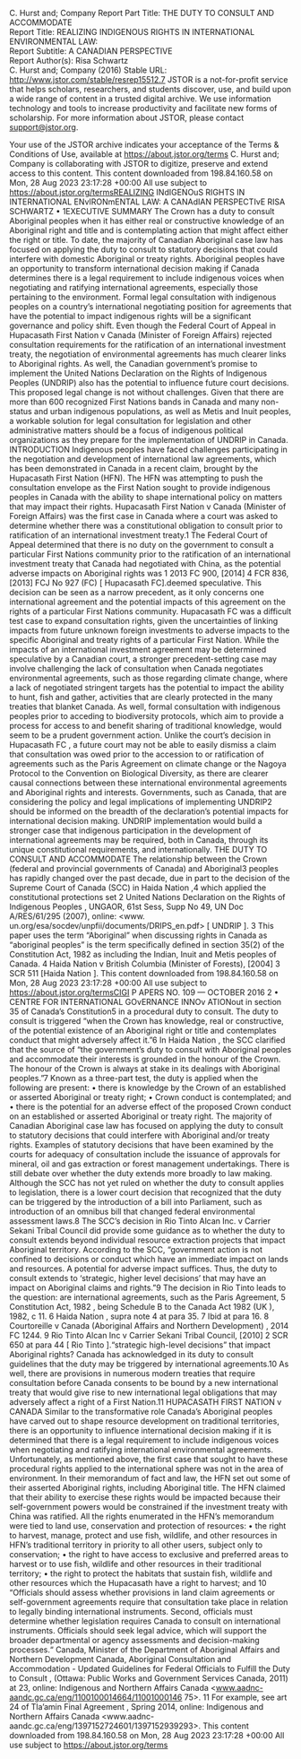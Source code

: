 C. Hurst and; Company
Report Part Title: THE DUTY TO CONSULT AND ACCOMMODATE  
Report Title: REALIZING INDIGENOUS RIGHTS IN INTERNATIONAL ENVIRONMENTAL 
LAW:  
Report Subtitle: A CANADIAN PERSPECTIVE  
Report Author(s): Risa Schwartz  
C. Hurst and; Company  (2016) 
Stable URL: http://www.jstor.com/stable/resrep15512.7
JSTOR is a not-for-profit service that helps scholars, researchers, and students discover, use, and build upon a wide 
range of content in a trusted digital archive. We use information technology and tools to increase productivity and 
facilitate new forms of scholarship. For more information about JSTOR, please contact support@jstor.org. 
 
Your use of the JSTOR archive indicates your acceptance of the Terms & Conditions of Use, available at 
https://about.jstor.org/terms
C. Hurst and; Company  is collaborating with JSTOR to digitize, preserve and extend access to 
this content.
This content downloaded from 
           198.84.160.58 on Mon, 28 Aug 2023 23:17:28 +00:00             
All use subject to https://about.jstor.org/termsREALIZING INdIGENOuS RIGHTS IN INTERNATIONAL ENvIRONmENTAL LAW:  A CANAdIAN PERSPECTIvE
RISA SCHWARTZ • 1EXECUTIVE SUMMARY
The Crown has a duty to consult Aboriginal peoples when 
it has either real or constructive knowledge of an Aboriginal 
right and title and is contemplating action that might affect 
either the right or title. To date, the majority of Canadian 
Aboriginal case law has focused on applying the duty to 
consult to statutory decisions that could interfere with 
domestic Aboriginal or treaty rights. Aboriginal peoples 
have an opportunity to transform international decision 
making if Canada determines there is a legal requirement to 
include indigenous voices when negotiating and ratifying 
international agreements, especially those pertaining to 
the environment. 
Formal legal consultation with indigenous peoples on a 
country’s international negotiating position for agreements 
that have the potential to impact indigenous rights will be 
a significant governance and policy shift. Even though 
the Federal Court of Appeal in Hupacasath First Nation v 
Canada (Minister of Foreign Affairs)  rejected consultation 
requirements for the ratification of an international 
investment treaty, the negotiation of environmental 
agreements has much clearer links to Aboriginal rights. As 
well, the Canadian government’s promise to implement 
the United Nations Declaration on the Rights of Indigenous 
Peoples (UNDRIP) also has the potential to influence future 
court decisions. This proposed legal change is not without 
challenges. Given that there are more than 600 recognized 
First Nations bands in Canada and many non-status and 
urban indigenous populations, as well as Metis and Inuit 
peoples, a workable solution for legal consultation for 
legislation and other administrative matters should be a 
focus of indigenous political organizations as they prepare 
for the implementation of UNDRIP in Canada.
INTRODUCTION
Indigenous peoples have faced challenges participating 
in the negotiation and development of international law 
agreements, which has been demonstrated in Canada in 
a recent claim, brought by the Hupacasath First Nation 
(HFN). The HFN was attempting to push the consultation 
envelope as the First Nation sought to provide indigenous 
peoples in Canada with the ability to shape international 
policy on matters that may impact their rights. Hupacasath 
First Nation v Canada (Minister of Foreign Affairs)  was the 
first case in Canada where a court was asked to determine 
whether there was a constitutional obligation to consult 
prior to ratification of an international investment treaty.1 
The Federal Court of Appeal determined that there is no 
duty on the government to consult a particular First Nations 
community prior to the ratification of an international 
investment treaty that Canada had negotiated with China, 
as the potential adverse impacts on Aboriginal rights was 
1 2013 FC 900, [2014] 4 FCR 836, [2013] FCJ No 927 (FC) [ Hupacasath  FC].deemed speculative. This decision can be seen as a narrow 
precedent, as it only concerns one international agreement 
and the potential impacts of this agreement on the rights of 
a particular First Nations community. Hupacasath FC  was 
a difficult test case to expand consultation rights, given 
the uncertainties of linking impacts from future unknown 
foreign investments to adverse impacts to the specific 
Aboriginal and treaty rights of a particular First Nation. 
While the impacts of an international investment 
agreement may be determined speculative by a Canadian 
court, a stronger precedent-setting case may involve 
challenging the lack of consultation when Canada 
negotiates environmental agreements, such as those 
regarding climate change, where a lack of negotiated 
stringent targets has the potential to impact the ability to 
hunt, fish and gather, activities that are clearly protected 
in the many treaties that blanket Canada. As well, formal 
consultation with indigenous peoples prior to acceding 
to biodiversity protocols, which aim to provide a process 
for access to and benefit sharing of traditional knowledge, 
would seem to be a prudent government action. Unlike 
the court’s decision in Hupacasath FC , a future court may 
not be able to easily dismiss a claim that consultation was 
owed prior to the accession to or ratification of agreements 
such as the Paris Agreement on climate change or the 
Nagoya Protocol to the Convention on Biological Diversity, 
as there are clearer causal connections between these 
international environmental agreements and Aboriginal 
rights and interests.  Governments, such as Canada, 
that are considering the policy and legal implications 
of implementing UNDRIP2 should be informed on 
the breadth of the declaration’s potential impacts for 
international decision making. UNDRIP implementation 
would build a stronger case that indigenous participation 
in the development of international agreements may be 
required, both in Canada, through its unique constitutional 
requirements, and internationally.
THE DUTY TO CONSULT AND 
ACCOMMODATE
The relationship between the Crown (federal and provincial 
governments of Canada) and Aboriginal3 peoples has 
rapidly changed over the past decade, due in part to the 
decision of the Supreme Court of Canada (SCC) in Haida 
Nation ,4 which applied the constitutional protections set 
2 United Nations Declaration on the Rights of Indigenous Peoples , UNGAOR, 
61st Sess, Supp No 49, UN Doc A/RES/61/295 (2007), online: <www.
un.org/esa/socdev/unpfii/documents/DRIPS_en.pdf> [ UNDRIP ].
3 This paper uses the term “Aboriginal” when discussing rights in 
Canada as “aboriginal peoples” is the term specifically defined in 
section 35(2) of the Constitution Act, 1982  as including the Indian, Inuit 
and Metis peoples of Canada.
4 Haida Nation v British Columbia (Minister of Forests),  [2004] 3 SCR 511 
[Haida Nation ].
This content downloaded from 
           198.84.160.58 on Mon, 28 Aug 2023 23:17:28 +00:00             
All use subject to https://about.jstor.org/termsCIGI P APERS NO. 109 — OCTOBER 2016 
2 • CENTRE FOR INTERNATIONAL GOvERNANCE INNOv ATIONout in section 35 of Canada’s Constitution5 in a procedural 
duty to consult. The duty to consult is triggered “when the 
Crown has knowledge, real or constructive, of the potential 
existence of an Aboriginal right or title and contemplates 
conduct that might adversely affect it.”6 In Haida Nation , 
the SCC clarified that the source of “the government’s 
duty to consult with Aboriginal peoples and accommodate 
their interests is grounded in the honour of the Crown. The 
honour of the Crown is always at stake in its dealings with 
Aboriginal peoples.”7 Known as a three-part test, the duty 
is applied when the following are present:
• there is knowledge by the Crown of an established or 
asserted Aboriginal or treaty right;
• Crown conduct is contemplated; and
• there is the potential for an adverse effect of the 
proposed Crown conduct on an established or 
asserted Aboriginal or treaty right.
The majority of Canadian Aboriginal case law has focused 
on applying the duty to consult to statutory decisions 
that could interfere with Aboriginal and/or treaty rights. 
Examples of  statutory decisions that have been examined 
by the courts for adequacy of consultation include the 
issuance of approvals for mineral, oil and gas extraction or 
forest management undertakings. There is still debate over 
whether the duty extends more broadly to law making. 
Although the SCC has not yet ruled on whether the duty 
to consult applies to legislation, there is a lower court 
decision that recognized that the duty can be triggered 
by the introduction of a bill into Parliament, such as 
introduction of an omnibus bill that changed federal 
environmental assessment laws.8 The SCC’s decision in Rio 
Tinto Alcan Inc. v Carrier Sekani Tribal Council  did provide 
some guidance as to whether the duty to consult extends 
beyond individual resource extraction projects that impact 
Aboriginal territory. According to the SCC, “government 
action is not confined to decisions or conduct which have 
an immediate impact on lands and resources. A potential 
for adverse impact suffices. Thus, the duty to consult 
extends to ‘strategic, higher level decisions’ that may have 
an impact on Aboriginal claims and rights.”9 
The decision in Rio Tinto  leads to the question: are 
international agreements, such as the Paris Agreement, 
5 Constitution Act, 1982 , being Schedule B to the Canada Act 1982 (UK ), 
1982, c 11.
6 Haida Nation , supra  note 4 at para 35.
7 Ibid at para 16.
8 Courtoreille v Canada (Aboriginal Affairs and Northern Development) , 
2014 FC 1244. 
9 Rio Tinto Alcan Inc v Carrier Sekani Tribal Council,  [2010] 2 SCR 650 at 
para 44 [ Rio Tinto ].“strategic high-level decisions” that impact Aboriginal 
rights? Canada has acknowledged in its duty to consult 
guidelines that the duty may be triggered by international 
agreements.10 As well, there are provisions in numerous 
modern treaties that require consultation before Canada 
consents to be bound by a new international treaty that 
would give rise to new international legal obligations that 
may adversely affect a right of a First Nation.11 
HUPACASATH FIRST NATION v CANADA
Similar to the transformative role Canada’s Aboriginal 
peoples have carved out to shape resource development on 
traditional territories, there is an opportunity to influence 
international decision making if it is determined that there 
is a legal requirement to include indigenous voices when 
negotiating and ratifying international environmental 
agreements. Unfortunately, as mentioned above, the first 
case that sought to have these procedural rights applied to 
the international sphere was not in the area of environment.
In their memorandum of fact and law, the HFN set out some 
of their asserted Aboriginal rights, including Aboriginal 
title. The HFN claimed that their ability to exercise these 
rights would be impacted because their self-government 
powers would be constrained if the investment treaty with 
China was ratified. All the rights enumerated in the HFN’s 
memorandum were tied to land use, conservation and 
protection of resources:
• the right to harvest, manage, protect and use fish, 
wildlife, and other resources in HFN’s traditional 
territory in priority to all other users, subject only to 
conservation;
• the right to have access to exclusive and preferred 
areas to harvest or  to use fish, wildlife and other 
resources in their traditional territory;
• the right to protect the habitats that sustain fish, 
wildlife and other resources which the Hupacasath 
have a right to harvest; and
10 “Officials should assess whether provisions in land claim agreements 
or self-government agreements require that consultation take place in 
relation to legally binding international instruments. Second, officials 
must determine whether legislation requires Canada to consult on 
international instruments. Officials should seek legal advice, which 
will support the broader departmental or agency assessments and 
decision-making processes.“ Canada, Minister of the Department of 
Aboriginal Affairs and Northern Development Canada, Aboriginal 
Consultation and Accommodation - Updated Guidelines for Federal Officials 
to Fulfill the Duty to Consult , (Ottawa: Public Works and Government 
Services Canada, 2011) at 23, online: Indigenous and Northern Affairs 
Canada <www.aadnc-aandc.gc.ca/eng/1100100014664/11001000146
75>.
11 For example, see art 24 of Tla’amin Final Agreement , Spring 2014, 
online: Indigenous and Northern Affairs Canada <www.aadnc-
aandc.gc.ca/eng/1397152724601/1397152939293>.
This content downloaded from 
           198.84.160.58 on Mon, 28 Aug 2023 23:17:28 +00:00             
All use subject to https://about.jstor.org/terms